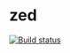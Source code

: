zed
===
[![Build status](https://ci.appveyor.com/api/projects/status/6jqxtyaen85c8aqt)](https://ci.appveyor.com/project/ztepsic/zed)
